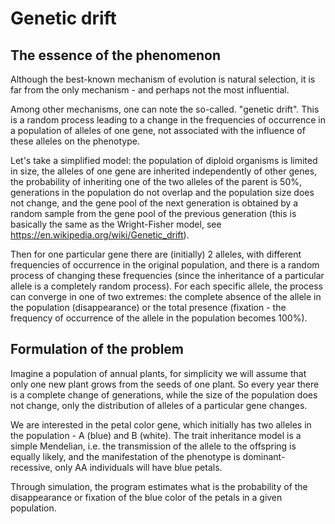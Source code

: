 # Genetic drift

## The essence of the phenomenon

Although the best-known mechanism of evolution is natural selection, it is far from the only mechanism - and perhaps not the most influential.

Among other mechanisms, one can note the so-called. "genetic drift". This is a random process leading to a change in the frequencies of occurrence in a population of alleles of one gene, not associated with the influence of these alleles on the phenotype.

Let's take a simplified model: the population of diploid organisms is limited in size, the alleles of one gene are inherited independently of other genes, the probability of inheriting one of the two alleles of the parent is 50%, generations in the population do not overlap and the population size does not change, and the gene pool of the next generation is obtained by a random sample from the gene pool of the previous generation (this is basically the same as the Wright-Fisher model, see https://en.wikipedia.org/wiki/Genetic_drift).

Then for one particular gene there are (initially) 2 alleles, with different frequencies of occurrence in the original population, and there is a random process of changing these frequencies (since the inheritance of a particular allele is a completely random process). For each specific allele, the process can converge in one of two extremes: the complete absence of the allele in the population (disappearance) or the total presence (fixation - the frequency of occurrence of the allele in the population becomes 100%).

## Formulation of the problem

Imagine a population of annual plants, for simplicity we will assume that only one new plant grows from the seeds of one plant. So every year
there is a complete change of generations, while the size of the population does not change, only the distribution of alleles of a particular gene changes.

We are interested in the petal color gene, which initially has two alleles in the population - A (blue) and B (white).
The trait inheritance model is a simple Mendelian, i.e. the transmission of the allele to the offspring is equally likely, and the manifestation of the phenotype is dominant-recessive, only AA individuals will have blue petals.

Through simulation, the program estimates what is the probability of the disappearance or fixation of the blue color of the petals in a given population.

